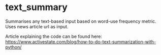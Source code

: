 # text_summary

Summarises any text-based input based on word-use frequency metric. Uses news article url as input.   

Article explaining the code can be found here:
https://www.activestate.com/blog/how-to-do-text-summarization-with-python/
